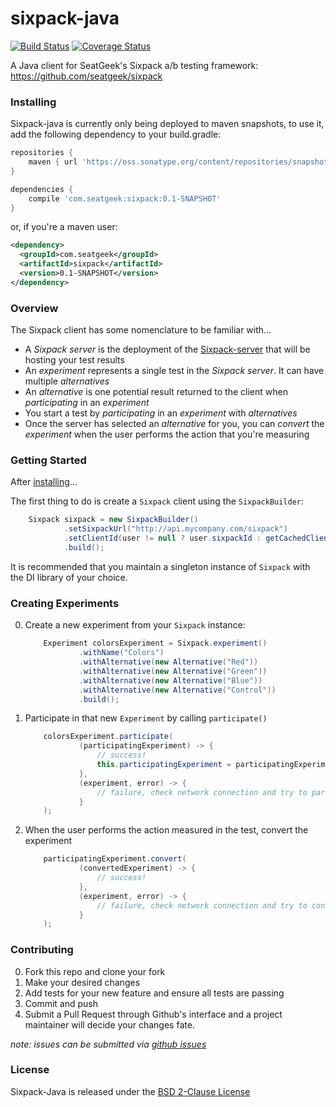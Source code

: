 # sixpack-java

[![Build Status](https://travis-ci.org/seatgeek/sixpack-java.svg?branch=master)](https://travis-ci.org/seatgeek/sixpack-java) [![Coverage Status](https://coveralls.io/repos/seatgeek/sixpack-java/badge.svg?branch=master&service=github&t=rRY7ax)](https://coveralls.io/github/seatgeek/sixpack-java?branch=master)

A Java client for SeatGeek's Sixpack a/b testing framework: https://github.com/seatgeek/sixpack

### Installing

Sixpack-java is currently only being deployed to maven snapshots, to use it, add the following dependency to your build.gradle:

```groovy
repositories {
    maven { url 'https://oss.sonatype.org/content/repositories/snapshots' }
}

dependencies {
    compile 'com.seatgeek:sixpack:0.1-SNAPSHOT'
}
```

or, if you're a maven user:

```xml
<dependency>
  <groupId>com.seatgeek</groupId>
  <artifactId>sixpack</artifactId>
  <version>0.1-SNAPSHOT</version>
</dependency>
```

### Overview

The Sixpack client has some nomenclature to be familiar with...

- A _Sixpack server_ is the deployment of the [Sixpack-server](https://github.com/seatgeek/sixpack)
    that will be hosting your test results
- An _experiment_ represents a single test in the _Sixpack server_. It can have multiple _alternatives_
- An _alternative_ is one potential result returned to the client when _participating_ in an _experiment_
- You start a test by _participating_ in an _experiment_ with _alternatives_
- Once the server has selected an _alternative_ for you, you can _convert_ the _experiment_ when the user
    performs the action that you're measuring

### Getting Started

After [installing](#installing)...

The first thing to do is create a `Sixpack` client using the `SixpackBuilder`:

```java
    Sixpack sixpack = new SixpackBuilder()
            .setSixpackUrl("http://api.mycompany.com/sixpack")
            .setClientId(user != null ? user.sixpackId : getCachedClientId())
            .build();
```

It is recommended that you maintain a singleton instance of `Sixpack` with the DI library of your choice.

### Creating Experiments

0. Create a new experiment from your `Sixpack` instance:

    ```java
        Experiment colorsExperiment = Sixpack.experiment()
                .withName("Colors")
                .withAlternative(new Alternative("Red"))
                .withAlternative(new Alternative("Green"))
                .withAlternative(new Alternative("Blue"))
                .withAlternative(new Alternative("Control"))
                .build();
    ```
0. Participate in that new `Experiment` by calling `participate()`

    ```java
        colorsExperiment.participate(
                (participatingExperiment) -> {
                    // success!
                    this.participatingExperiment = participatingExperiment;
                },
                (experiment, error) -> {
                    // failure, check network connection and try to participate again or fallback to a default
                }
        );
    ```
0. When the user performs the action measured in the test, convert the experiment

    ```java
        participatingExperiment.convert(
                (convertedExperiment) -> {
                    // success!
                },
                (experiment, error) -> {
                    // failure, check network connection and try to convert again
                }
        );
    ```

### Contributing

0. Fork this repo and clone your fork
0. Make your desired changes
0. Add tests for your new feature and ensure all tests are passing
0. Commit and push
0. Submit a Pull Request through Github's interface and a project maintainer will decide your changes
    fate.

_note: issues can be submitted via [github issues](https://github.com/seatgeek/sixpack-java/issues/new)_

### License

Sixpack-Java is released under the [BSD 2-Clause License](http://opensource.org/licenses/BSD-2-Clause)
